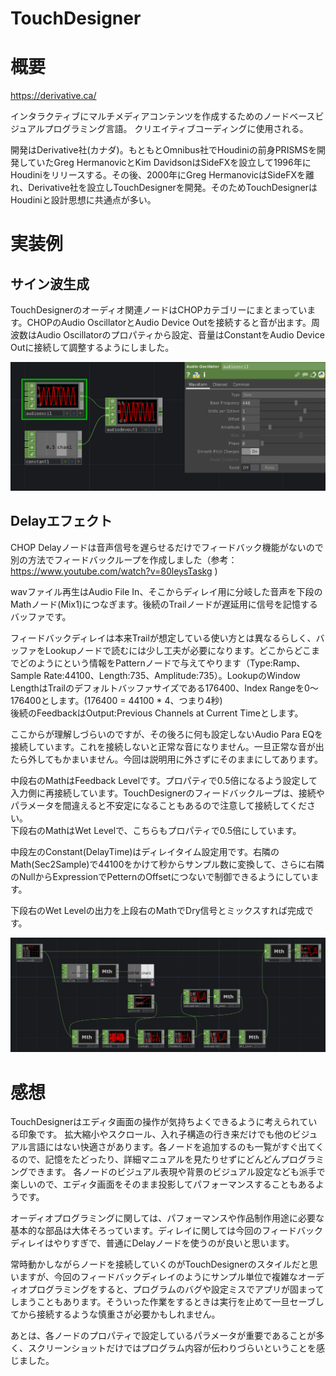 TouchDesigner
===

# 概要

https://derivative.ca/

インタラクティブにマルチメディアコンテンツを作成するためのノードベースビジュアルプログラミング言語。
クリエイティブコーディングに使用される。

開発はDerivative社(カナダ)。もともとOmnibus社でHoudiniの前身PRISMSを開発していたGreg HermanovicとKim DavidsonはSideFXを設立して1996年にHoudiniをリリースする。その後、2000年にGreg HermanovicはSideFXを離れ、Derivative社を設立しTouchDesignerを開発。そのためTouchDesignerはHoudiniと設計思想に共通点が多い。


# 実装例

## サイン波生成

TouchDesignerのオーディオ関連ノードはCHOPカテゴリーにまとまっています。CHOPのAudio OscillatorとAudio Device Outを接続すると音が出ます。周波数はAudio Oscillatorのプロパティから設定、音量はConstantをAudio Device Outに接続して調整するようにしました。

![sine](sine.png)

## Delayエフェクト

CHOP Delayノードは音声信号を遅らせるだけでフィードバック機能がないので別の方法でフィードバックループを作成しました（参考： https://www.youtube.com/watch?v=80leysTaskg )

wavファイル再生はAudio File In、そこからディレイ用に分岐した音声を下段のMathノード(Mix1)につなぎます。後続のTrailノードが遅延用に信号を記憶するバッファです。  

フィードバックディレイは本来Trailが想定している使い方とは異なるらしく、バッファをLookupノードで読むには少し工夫が必要になります。どこからどこまでどのようにという情報をPatternノードで与えてやります（Type:Ramp、Sample Rate:44100、Length:735、Amplitude:735）。LookupのWindow LengthはTrailのデフォルトバッファサイズである176400、Index Rangeを0～176400とします。(176400 = 44100 * 4、つまり4秒)  
後続のFeedbackはOutput:Previous Channels at Current Timeとします。

ここからが理解しづらいのですが、その後ろに何も設定しないAudio Para EQを接続しています。これを接続しないと正常な音になりません。一旦正常な音が出たら外してもかまいません。今回は説明用に外さずにそのままにしてあります。  

中段右のMathはFeedback Levelです。プロパティで0.5倍になるよう設定して入力側に再接続しています。TouchDesignerのフィードバックループは、接続やパラメータを間違えると不安定になることもあるので注意して接続してください。  
下段右のMathはWet Levelで、こちらもプロパティで0.5倍にしています。

中段左のConstant(DelayTime)はディレイタイム設定用です。右隣のMath(Sec2Sample)で44100をかけて秒からサンプル数に変換して、さらに右隣のNullからExpressionでPetternのOffsetにつないで制御できるようにしています。

下段右のWet Levelの出力を上段右のMathでDry信号とミックスすれば完成です。

![delay](delay.png)


# 感想

TouchDesignerはエディタ画面の操作が気持ちよくできるように考えられている印象です。
拡大縮小やスクロール、入れ子構造の行き来だけでも他のビジュアル言語にはない快適さがあります。各ノードを追加するのも一覧がすぐ出てくるので、記憶をたどったり、詳細マニュアルを見たりせずにどんどんプログラミングできます。
各ノードのビジュアル表現や背景のビジュアル設定なども派手で楽しいので、エディタ画面をそのまま投影してパフォーマンスすることもあるようです。

オーディオプログラミングに関しては、パフォーマンスや作品制作用途に必要な基本的な部品は大体そろっています。ディレイに関しては今回のフィードバックディレイはやりすぎで、普通にDelayノードを使うのが良いと思います。  

常時動かしながらノードを接続していくのがTouchDesignerのスタイルだと思いますが、今回のフィードバックディレイのようにサンプル単位で複雑なオーディオプログラミングをすると、プログラムのバグや設定ミスでアプリが固まってしまうこともあります。そういった作業をするときは実行を止めて一旦セーブしてから接続するような慎重さが必要かもしれません。

あとは、各ノードのプロパティで設定しているパラメータが重要であることが多く、スクリーンショットだけではプログラム内容が伝わりづらいということを感じました。

